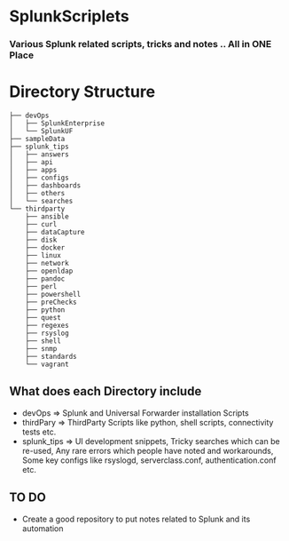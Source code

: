 # SplunkScriplets
### Various Splunk related scripts, tricks and notes .. All in ONE Place

# Directory Structure
```
├── devOps
│   ├── SplunkEnterprise
│   └── SplunkUF
├── sampleData
├── splunk_tips
│   ├── answers
│   ├── api
│   ├── apps
│   ├── configs
│   ├── dashboards
│   ├── others
│   └── searches
└── thirdparty
    ├── ansible
    ├── curl
    ├── dataCapture
    ├── disk
    ├── docker
    ├── linux
    ├── network
    ├── openldap
    ├── pandoc
    ├── perl
    ├── powershell
    ├── preChecks
    ├── python
    ├── quest
    ├── regexes
    ├── rsyslog
    ├── shell
    ├── snmp
    ├── standards
    └── vagrant
```
## What does each Directory include
- devOps => Splunk and Universal Forwarder installation Scripts
- thirdPary => ThirdParty Scripts like python, shell scripts, connectivity tests etc.
- splunk_tips => UI development snippets, Tricky searches which can be re-used, Any rare errors which people have noted and workarounds, Some key configs like rsyslogd, serverclass.conf, authentication.conf etc.

## TO DO
- Create a good repository to put notes related to Splunk and its automation
